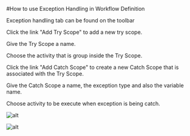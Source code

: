 ﻿#How to use Exception Handling in Workflow Definition 

Exception handling tab can be found on the toolbar

Click the link "Add Try Scope" to add a new try scope.

Give the Try Scope a name.

Choose the activity that is group inside the Try Scope.

Click the link "Add Catch Scope" to create a new Catch Scope that is associated with the Try Scope.

Give the Catch Scope a name, the exception type and also the variable name.

Choose activity to be execute when exception is being catch.

![alt](http://i.imgur.com/E6TxuDW.png)

![alt](http://i.imgur.com/lZUA1zE.png)